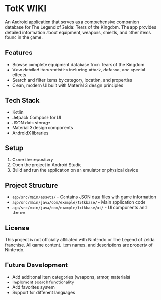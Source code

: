 # TotK WIKI

An Android application that serves as a comprehensive companion database for The Legend of Zelda: Tears of the Kingdom. The app provides detailed information about equipment, weapons, shields, and other items found in the game.

## Features

- Browse complete equipment database from Tears of the Kingdom
- View detailed item statistics including attack, defense, and special effects
- Search and filter items by category, location, and properties
- Clean, modern UI built with Material 3 design principles

## Tech Stack

- Kotlin
- Jetpack Compose for UI
- JSON data storage
- Material 3 design components
- AndroidX libraries

## Setup

1. Clone the repository
2. Open the project in Android Studio
3. Build and run the application on an emulator or physical device

## Project Structure

- `app/src/main/assets/` - Contains JSON data files with game information
- `app/src/main/java/com/example/totkbase/` - Main application code
- `app/src/main/java/com/example/totkbase/ui/` - UI components and theme

## License

This project is not officially affiliated with Nintendo or The Legend of Zelda franchise. All game content, item names, and descriptions are property of Nintendo.

## Future Development

- Add additional item categories (weapons, armor, materials)
- Implement search functionality
- Add favorites system
- Support for different languages
